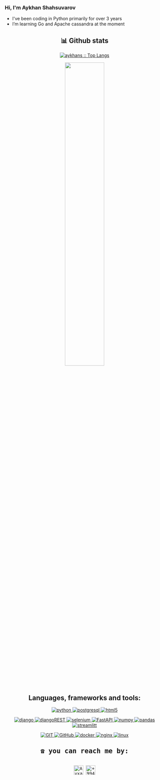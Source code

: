 ### Hi, I'm Aykhan Shahsuvarov
- I've been coding in Python primarily for over 3 years
- I’m learning Go and Apache cassandra at the moment

<div>
  <h2 align="center"> 📊 Github stats </h2>
        <p align="center">
          <a href="https://github.com/aykhans">
          <img src="https://github-readme-stats.vercel.app/api/top-langs/?username=aykhans&langs_count=6&theme=gruvbox&layout=compact&hide_border=true" alt="aykhans :: Top Langs" /></a>
        </p>
        <p align="center">
          <a href="https://github.com/aykhans/">
          <img width="49.5%" src="https://github-readme-stats.vercel.app/api?username=aykhans&show_icons=true&theme=gruvbox&hide_border=true" />
          </a>
       </p>
     <br>
</div>

<div>
<h2 align="center">Languages, frameworks and tools:</h2>
<p align="center">
  <a href="https://www.python.org/" target="_blank">
    <img src="https://img.shields.io/badge/python-3670A0?style=for-the-badge&logo=python&logoColor=ffdd54"
      alt="python"/>
  </a>
  <a href="https://www.postgresql.org/" target="_blank">
    <img src="https://img.shields.io/badge/postgres-%23316192.svg?style=for-the-badge&logo=postgresql&logoColor=white"
      alt="postgresql"/>
  </a>
  <a href="https://en.wikipedia.org/wiki/HTML5" target="_blank"> 
    <img src="https://img.shields.io/badge/html-E34F26.svg?style=for-the-badge&logo=html5&logoColor=white"
      alt="html5"/> 
  </a>
</p>

<p align="center">
  <a href="https://www.djangoproject.com/" target="_blank">
    <img src="https://img.shields.io/badge/django-%23092E20.svg?style=for-the-badge&logo=django&logoColor=white"
      alt="django"/>
  </a>
  <a href="https://www.django-rest-framework.org/" target="_blank">
    <img src="https://img.shields.io/badge/DJANGO-REST-ff1709?style=for-the-badge&logo=django&logoColor=white&color=ff1709&labelColor=gray"
      alt="djangoREST"/>
  </a>
  <a href="https://selenium-python.readthedocs.io/" target="_blank">
    <img src="https://img.shields.io/badge/-selenium-%43B02A?style=for-the-badge&logo=selenium&logoColor=white"
      alt="selenium"/>
  </a>
<a href="https://fastapi.tiangolo.com/" target="_blank">
    <img src="https://img.shields.io/badge/FastAPI-005571?style=for-the-badge&logo=fastapi"
      alt="FastAPI"/>
</a>
<a href="https://numpy.org/" target="_blank">
    <img src="https://img.shields.io/badge/numpy-%23013243.svg?style=for-the-badge&logo=numpy&logoColor=white"
      alt="numpy"/>
  </a>
  
  <a href="https://pandas.pydata.org/" target="_blank">
    <img src="https://img.shields.io/badge/pandas-%23150458.svg?style=for-the-badge&logo=pandas&logoColor=white"
      alt="pandas"/>
  </a>
  <a href="https://streamlit.io/" target="_blank">
    <img src="https://img.shields.io/badge/Streamlit-%23D00000.svg?style=for-the-badge&logoColor=white"
      alt="streamlitt"/>
  </a>
</p>

<p align="center">
  <a href="https://git-scm.com/" target="_blank">
    <img src="https://img.shields.io/badge/git-%23F05033.svg?style=for-the-badge&logo=git&logoColor=white"
      alt="GIT"/>
  </a>
  <a href="https://github.com/" target="_blank">
    <img src="https://img.shields.io/badge/github-%23121011.svg?style=for-the-badge&logo=github&logoColor=white"
      alt="GitHub"/>
  </a>
  <a href="https://www.docker.com/" target="_blank">
    <img src="https://img.shields.io/badge/docker-%230db7ed.svg?style=for-the-badge&logo=docker&logoColor=white"
      alt="docker"/>
  </a>
  <a href="https://www.nginx.com/" target="_blank">
    <img src="https://img.shields.io/badge/nginx-%23009639.svg?style=for-the-badge&logo=nginx&logoColor=white"
      alt="nginx"/>
  </a>
  <a href="https://www.linux.org/" target="_blank">
    <img src="https://img.shields.io/badge/Linux-FCC624?style=for-the-badge&logo=linux&logoColor=black"
      alt="linux"/>
  </a>
</p>
</div>

<div>
  <samp>
    <h2 align="center">☎️ you can reach me by:</h2>
    <p align="center">
      <br/>
      <a href="https://www.linkedin.com/in/aykhan-shahsuvarov-59a314187/" target="blank"><img align="center"
         src="https://img.shields.io/badge/linkedin-%231DA1F2.svg?style=for-the-badge&logo=linkedin&logoColor=white"
         alt="Ayxan Shahsuvarov" height="30"/></a>
      <a href="https://wa.me/+994998998951" target="blank"><img align="center"
         src="https://img.shields.io/badge/whatsapp-4B7F1.svg?style=for-the-badge&logo=whatsapp&logoColor=white"
         alt="+994998998951" height="30"/></a>
      <br>
    </p>
  </samp>
</div>
